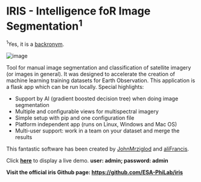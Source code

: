 # IRIS - Intelligence foR Image Segmentation<sup>1</sup>
<sup>1</sup>Yes, it is a <a href="https://en.wikipedia.org/wiki/Backronym">backronym</a>.

![image](https://user-images.githubusercontent.com/16768318/153691201-0b0e94ce-a7c4-48d8-a9c7-2e274246e2c1.png)

Tool for manual image segmentation and classification of satellite imagery (or images in general). It was designed to accelerate the creation of machine learning training datasets for Earth Observation. This application is a flask app which can be run locally. Special highlights:
* Support by AI (gradient boosted decision tree) when doing image segmentation
* Multiple and configurable views for multispectral imagery
* Simple setup with pip and one configuration file
* Platform independent app (runs on Linux, Windows and Mac OS)
* Multi-user support: work in a team on your dataset and merge the results

This fantastic software has been created by [JohnMrziglod](https://github.com/JohnMrziglod) and [aliFrancis](https://github.com/aliFrancis). 

Click [**here**](https://iris-cloudsen12.herokuapp.com/) to display a live demo. **user: admin;  password: admin**

**Visit the official iris Github page:  https://github.com/ESA-PhiLab/iris**
